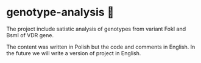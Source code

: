 # genotype-analysis 🧬

The project include satistic analysis of genotypes from variant FokI and BsmI of VDR gene.

The content was written in Polish but the code and comments in English. In the future we will write a version of project in English.


